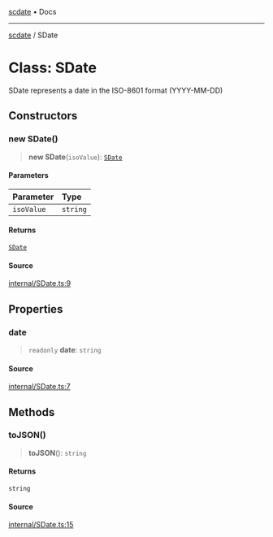 [scdate](../README.md) • Docs

---

[scdate](../README.md) / SDate

# Class: SDate

SDate represents a date in the ISO-8601 format (YYYY-MM-DD)

## Constructors

### new SDate()

> **new SDate**(`isoValue`): [`SDate`](SDate.md)

#### Parameters

| Parameter  | Type     |
| :--------- | :------- |
| `isoValue` | `string` |

#### Returns

[`SDate`](SDate.md)

#### Source

[internal/SDate.ts:9](https://github.com/ericvera/scdate/blob/main/src/internal/SDate.ts#L9)

## Properties

### date

> `readonly` **date**: `string`

#### Source

[internal/SDate.ts:7](https://github.com/ericvera/scdate/blob/main/src/internal/SDate.ts#L7)

## Methods

### toJSON()

> **toJSON**(): `string`

#### Returns

`string`

#### Source

[internal/SDate.ts:15](https://github.com/ericvera/scdate/blob/main/src/internal/SDate.ts#L15)
